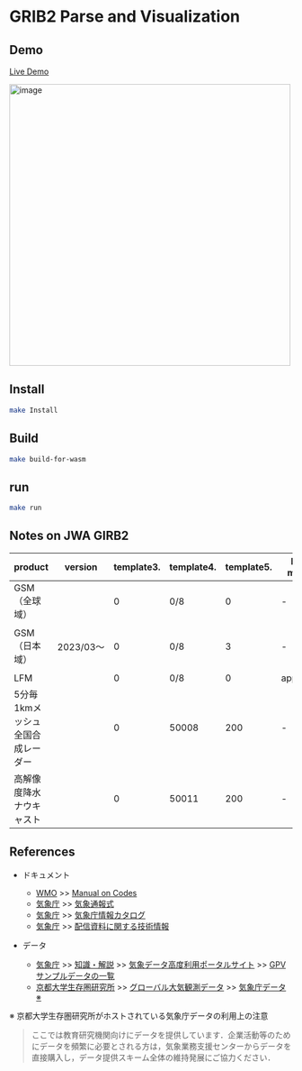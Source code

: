 # GRIB2 Parse and Visualization

## Demo

[Live Demo](https://seotaro.github.io/grib2-rust/)

<img width="500" alt="image" src="https://user-images.githubusercontent.com/46148606/235341919-ed067400-c9c6-415c-b926-5534f29b75c3.png">

## Install

```bash
make Install
```

## Build

```bash
make build-for-wasm
```

## run

```bash
make run
```

## Notes on JWA GIRB2

|  product  |  version |  template3.  |  template4.  |  template5.  |  Bit map  | template7.  | Packing  |
| ---- | ----  | ---- | ---- | ---- | ---- | ---- | ---- |
|  GSM（全球域）  |      |  0  |  0/8  |  0  |  -   | 0  | simple  |
|  GSM（日本域）  |  2023/03〜    |  0  |  0/8  |  3  |  -   | 3  | complex packing and spatial differencing  |
|  LFM  |      |  0  |  0/8  |  0  |  applied   | 0  | simple  |
|  5分毎1kmメッシュ全国合成レーダー  |      |  0  |  50008  |  200  |  -  | 200  | run length  |
|  高解像度降水ナウキャスト  |      |  0  |  50011  |  200  |  -  | 200  | run length  |

## References

- ドキュメント
  - [WMO](https://public.wmo.int/) >> [Manual on Codes](https://library.wmo.int/index.php?lvl=notice_display&id=10684#.ZEsjTOxBz0p)
  - [気象庁](https://www.jma.go.jp/jma/index.html) >> [気象通報式](https://www.jma.go.jp/jma/kishou/books/tsuhoshiki/tsuhoshiki.html)
  - [気象庁](https://www.jma.go.jp/jma/index.html) >> [気象庁情報カタログ](https://www.data.jma.go.jp/add/suishin/catalogue/catalogue.html)
  - [気象庁](https://www.jma.go.jp/jma/index.html) >> [配信資料に関する技術情報](https://www.data.jma.go.jp/add/suishin/cgi-bin/jyouhou/jyouhou.cgi)

- データ
  - [気象庁](https://www.jma.go.jp/jma/index.html) >> [知識・解説](https://www.jma.go.jp/jma/menu/menuknowledge.html) >> [気象データ高度利用ポータルサイト](https://www.data.jma.go.jp/developer/index.html) >> [GPVサンプルデータの一覧](https://www.data.jma.go.jp/developer/gpv_sample.html)
  - [京都大学生存圏研究所](http://database.rish.kyoto-u.ac.jp/) >> [グローバル大気観測データ](http://database.rish.kyoto-u.ac.jp/arch/glob-atmos/) >> [気象庁データ ※](http://database.rish.kyoto-u.ac.jp/arch/jmadata/gpv-original.html)

※ 京都大学生存圏研究所がホストされている気象庁データの利用上の注意
> ここでは教育研究機関向けにデータを提供しています．企業活動等のためにデータを頻繁に必要とされる方は，気象業務支援センターからデータを直接購入し，データ提供スキーム全体の維持発展にご協力ください．
